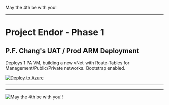 May the 4th be with you!

* * *

# Project Endor - Phase 1

## P.F. Chang's UAT / Prod ARM Deployment
Deploys 1 PA VM, building a new vNet with Route-Tables for Management/Public/Private networks. Bootstrap enabled.

[![Deploy to Azure](https://aka.ms/deploytoazurebutton)](https://portal.azure.com/#create/Microsoft.Template/uri/https%3A%2F%2Fcnetpalopublic.blob.core.windows.net%2Farm-public%2Fcnet-pa1-lb.json)
* * *


* * *

![May the 4th be with you!!](yoda.png)
